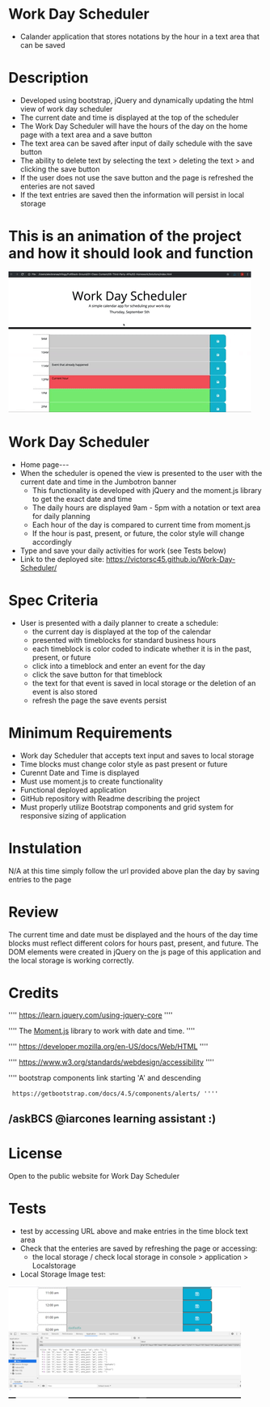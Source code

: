 #  Work Day Scheduler

* Calander application that stores notations by the hour in a text area that can be saved



# Description

* Developed using bootstrap, jQuery and dynamically updating the html view of work day scheduler
* The current date and time is displayed at the top of the scheduler
* The Work Day Scheduler will have the hours of the day on the home page with a text area and a save button 
* The text area can be saved after input of daily schedule with the save button
* The ability to delete text by selecting the text > deleting the text > and clicking the save button
* If the user does not use the save button and the page is refreshed the enteries are not saved 
* If the text entries are saved then the information will persist in local storage


# This is an animation of the project and how it should look and function

![day planner demo](./Assets/05-third-party-apis-homework-demo.gif)


# Work Day Scheduler

* Home page---
* When the scheduler is opened the view is presented to the user with the current date and time in the Jumbotron banner
    * This functionality is developed with jQuery and the moment.js library to get the exact date and time
    * The daily hours are displayed 9am - 5pm with a notation or text area for daily planning
    * Each hour of the day is compared to current time from moment.js
    * If the hour is past, present, or future, the color style will change accordingly
* Type and save your daily activities for work (see Tests below)
* Link to the deployed site: https://victorsc45.github.io/Work-Day-Scheduler/

# Spec Criteria

* User is presented with a daily planner to create a schedule:  
    * the current day is displayed at the top of the calendar
    * presented with timeblocks for standard business hours
    * each timeblock is color coded to indicate whether it is in the past, present, or future
    * click into a timeblock and enter an event for the day
    * click the save button for that timeblock
    * the text for that event is saved in local storage or the deletion of an event is also stored
    * refresh the page  the save events persist

# Minimum Requirements
* Work day Scheduler that accepts text input and saves to local storage 
* Time blocks must change color style as past present or future 
* Curennt Date and Time is displayed 
* Must use moment.js to create functionality
* Functional deployed application
* GitHub repository with Readme describing the project
* Must properly utilize Bootstrap components and grid system for responsive sizing of application


# Instulation

N/A at this time simply follow the url provided above plan the day by saving entries to the page

# Review

The current time and date must be displayed and the hours of the day time blocks must reflect different colors for hours past, present, and future.
The DOM elements were created in jQuery on the js page of this application and the local storage is working correctly.

# Credits 

'''' https://learn.jquery.com/using-jquery-core ''''

'''' The [Moment.js](https://momentjs.com/) library to work with date and time. ''''

'''' https://developer.mozilla.org/en-US/docs/Web/HTML ''''

'''' https://www.w3.org/standards/webdesign/accessibility ''''

'''' bootstrap components link starting 'A' and descending 

     https://getbootstrap.com/docs/4.5/components/alerts/ ''''

##  /askBCS @iarcones learning assistant :)

# License 

Open to the public website for Work Day Scheduler

# Tests

* test by accessing URL above and make entries in the time block text area
* Check that the enteries are saved by refreshing the page or accessing:
    * the local storage / check local storage in console > application > Localstorage
* Local Storage Image test:

<img src="Assets/console_local_store.png" width="460px" >

